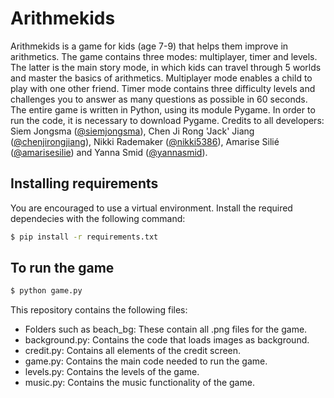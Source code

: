 # Arithmekids
Arithmekids is a game for kids (age 7-9) that helps them improve in arithmetics. 
The game contains three modes: multiplayer, timer and levels. 
The latter is the main story mode, in which kids can travel through 5 worlds and master the basics of arithmetics.
Multiplayer mode enables a child to play with one other friend. 
Timer mode contains three difficulty levels and challenges you to answer as many questions as possible in 60 seconds.
The entire game is written in Python, using its module Pygame. In order to run the code, it is necessary to download Pygame.
Credits to all developers: Siem Jongsma ([@siemjongsma](https://github.com/siemjongsma)), Chen Ji Rong 'Jack' Jiang ([@chenjirongjiang](https://github.com/chenjirongjiang)), Nikki Rademaker ([@nikki5386](https://github.com/Nikki5386)), Amarise Silié ([@amarisesilie](https://github.com/amarisesilie)) and Yanna Smid ([@yannasmid](https://github.com/YannaSmid)).

## Installing requirements
You are encouraged to use a virtual environment. Install the required dependecies with the following command:
```bash
$ pip install -r requirements.txt
```

## To run the game
```bash
$ python game.py
```

This repository contains the following files:
- Folders such as beach_bg: These contain all .png files for the game.
- background.py: Contains the code that loads images as background.
- credit.py: Contains all elements of the credit screen.
- game.py: Contains the main code needed to run the game.
- levels.py: Contains the levels of the game.
- music.py: Contains the music functionality of the game.
